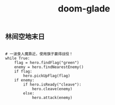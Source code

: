 ﻿---
layout: default
title: doom-glade
---
## 林间空地末日
```

# 一波食人魔靠近，使用旗子赢得战役！
while True:
    flag = hero.findFlag("green")
    enemy = hero.findNearestEnemy()
    if flag:
        hero.pickUpFlag(flag)
    if enemy:
        if hero.isReady("cleave"):
            hero.cleave(enemy)
        else:
            hero.attack(enemy)

```
